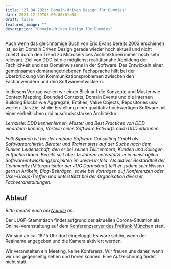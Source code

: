 ```yaml
---
title: "27.04.2021: Domain-driven Design für Dummies"
date: 2021-12-29T03:00:00+01:00
draft: false
featured_image: ""
description: "Domain-driven Design für Dummies"
---
```


Auch wenn das gleichnamige Buch von Eric Evans bereits 2003 erschienen ist, so ist Domain Driven Design gerade wieder hoch aktuell und nicht zuletzt durch den Trend zu Microservices Architekturen immer noch sehr relevant. Ziel von DDD ist die möglichst realitätsnahe Abbildung der Fachlichkeit und des Domainwissens in der Software. Das Entwickeln einer gemeinsamen domänengetriebenen Fachsprache hilft bei der Überbrückung von Kommunikationsproblemen zwischen den Fachanwendern und den Softwareentwicklern.

In diesem Vortrag wollen wir einen Blick auf die Konzepte und Muster wie Context Mapping, Bounded Contexts, Domain Events und die internen Building Blocks wie Aggregate, Entities, Value Objects, Repositories usw. werfen. Das Ziel ist die Erstellung einer qualitativ hochwertigen Software mit einer einheitlichen und ausdrucksstarken Architektur.

_Lernziele: DDD kennenlernen, Muster und Best Practices von DDD einordnen können, Vorteile eines Software Entwurfs nach DDD erkennen_

_Falk Sippach ist bei der embarc Software Consulting GmbH als Softwarearchitekt, Berater und Trainer stets auf der Suche nach dem Funken Leidenschaft, den er bei seinen Teilnehmern, Kunden und Kollegen entfachen kann. Bereits seit über 15 Jahren unterstützt er in meist agilen Softwareentwicklungsprojekten im Java-Umfeld. Als aktiver Bestandteil der Community (Mitorganisator der JUG Darmstadt) teilt er zudem sein Wissen gern in Artikeln, Blog-Beiträgen, sowie bei Vorträgen auf Konferenzen oder User-Group-Treffen und unterstützt bei der Organisation diverser Fachveranstaltungen._

## Ablauf 

_Bitte meldet euch bei [Nuudle]() an._

Der JUGF-Stammtisch findet aufgrund der aktuellen Corona-Situation als Online-Veranstaltung auf dem [Konferenzserver des Freifunk München](https://meet.ffmuc.net/jugfmeeting) statt.

Wir sind ab ca. 18:15 Uhr dort eingeloggt. Es wäre schön, wenn der Realname angegeben und die Kamera aktiviert werden.

Wir veranstalten ein Meeting, keine Konferenz. Wir freuen uns daher, wenn wir uns gegenseitig sehen und hören können.
Eine Aufzeichnung findet nicht statt.